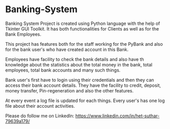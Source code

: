 # Banking-System
Banking System Project is created using Python language with the help of Tkinter GUI Toolkit. It has both functionalities for Clients as well as for the Bank Employees.

This project has features both for the staff working for the PyBank and also for the bank user's who have created account in this Bank.

Employees have facility to check the bank details and also have th knowledge about the statistics about the total money in the bank, total employees,
total bank accounts and many such things.

Bank user's first have to login using their credentials and then they can access their bank account details.
They have the facility to credit, deposit, money transfer, Pin-regeneration and also the other features.

At every event a log file is updated for each things.
Every user's has one log file about their account activities.

Please do follow me on LinkedIn: https://www.linkedin.com/in/het-suthar-79639a179/
